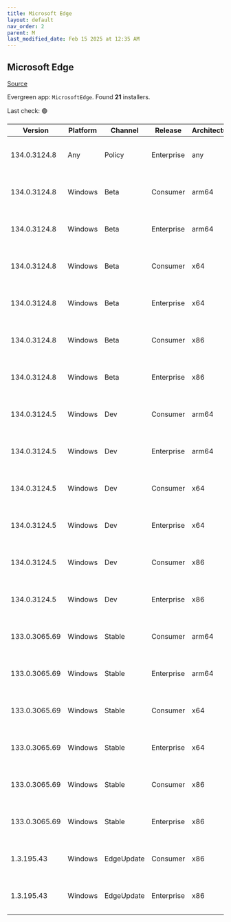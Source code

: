 ```yaml
---
title: Microsoft Edge
layout: default
nav_order: 2
parent: M
last_modified_date: Feb 15 2025 at 12:35 AM
---
```


## Microsoft Edge

[Source](https://www.microsoft.com/edge)

Evergreen app: `MicrosoftEdge`. Found **21** installers.

Last check: 🟢

| Version       | Platform | Channel    | Release    | Architecture | Hash                                                             | URI                                                                                                                                                                                                                                                                                                                      |
| ------------- | -------- | ---------- | ---------- | ------------ | ---------------------------------------------------------------- | ------------------------------------------------------------------------------------------------------------------------------------------------------------------------------------------------------------------------------------------------------------------------------------------------------------------------ |
| 134.0.3124.8  | Any      | Policy     | Enterprise | any          | D7A861186137D93E343CAAA54DFA16BC5AFE2CFA6F0497BD9007492147399255 | [https://msedge.sf.dl.delivery.mp.microsoft.com/filestreamingservice/files/7bb2d3f2-f8ce-4095-91f1-ccc5bc21feb4/MicrosoftEdgePolicyTemplates.cab](https://msedge.sf.dl.delivery.mp.microsoft.com/filestreamingservice/files/7bb2d3f2-f8ce-4095-91f1-ccc5bc21feb4/MicrosoftEdgePolicyTemplates.cab)                       |
| 134.0.3124.8  | Windows  | Beta       | Consumer   | arm64        | 2C7978D9D090799BED21107EFFCA1112BF4798A02AF2AC34984F2FD9FB8B1C50 | [https://msedge.sf.dl.delivery.mp.microsoft.com/filestreamingservice/files/4250a258-ac3e-4262-9959-60ade9ad7527/MicrosoftEdgeBetaEnterpriseARM64.msi](https://msedge.sf.dl.delivery.mp.microsoft.com/filestreamingservice/files/4250a258-ac3e-4262-9959-60ade9ad7527/MicrosoftEdgeBetaEnterpriseARM64.msi)               |
| 134.0.3124.8  | Windows  | Beta       | Enterprise | arm64        | 2C7978D9D090799BED21107EFFCA1112BF4798A02AF2AC34984F2FD9FB8B1C50 | [https://msedge.sf.dl.delivery.mp.microsoft.com/filestreamingservice/files/4250a258-ac3e-4262-9959-60ade9ad7527/MicrosoftEdgeBetaEnterpriseARM64.msi](https://msedge.sf.dl.delivery.mp.microsoft.com/filestreamingservice/files/4250a258-ac3e-4262-9959-60ade9ad7527/MicrosoftEdgeBetaEnterpriseARM64.msi)               |
| 134.0.3124.8  | Windows  | Beta       | Consumer   | x64          | 9EC1F9358BCC9452AF33A7495310795751A4F5F451C1EDCE7154574CED5636BC | [https://msedge.sf.dl.delivery.mp.microsoft.com/filestreamingservice/files/11ef0f36-8716-4cff-b5b0-6ea033599109/MicrosoftEdgeBetaEnterpriseX64.msi](https://msedge.sf.dl.delivery.mp.microsoft.com/filestreamingservice/files/11ef0f36-8716-4cff-b5b0-6ea033599109/MicrosoftEdgeBetaEnterpriseX64.msi)                   |
| 134.0.3124.8  | Windows  | Beta       | Enterprise | x64          | 9EC1F9358BCC9452AF33A7495310795751A4F5F451C1EDCE7154574CED5636BC | [https://msedge.sf.dl.delivery.mp.microsoft.com/filestreamingservice/files/11ef0f36-8716-4cff-b5b0-6ea033599109/MicrosoftEdgeBetaEnterpriseX64.msi](https://msedge.sf.dl.delivery.mp.microsoft.com/filestreamingservice/files/11ef0f36-8716-4cff-b5b0-6ea033599109/MicrosoftEdgeBetaEnterpriseX64.msi)                   |
| 134.0.3124.8  | Windows  | Beta       | Consumer   | x86          | 7881DE01995414BDE77693051CE6ECA933667ECA12FFE34F81A6D0138A99ACDF | [https://msedge.sf.dl.delivery.mp.microsoft.com/filestreamingservice/files/9c225d6b-469c-49ea-8913-7be9f2a1b842/MicrosoftEdgeBetaEnterpriseX86.msi](https://msedge.sf.dl.delivery.mp.microsoft.com/filestreamingservice/files/9c225d6b-469c-49ea-8913-7be9f2a1b842/MicrosoftEdgeBetaEnterpriseX86.msi)                   |
| 134.0.3124.8  | Windows  | Beta       | Enterprise | x86          | 7881DE01995414BDE77693051CE6ECA933667ECA12FFE34F81A6D0138A99ACDF | [https://msedge.sf.dl.delivery.mp.microsoft.com/filestreamingservice/files/9c225d6b-469c-49ea-8913-7be9f2a1b842/MicrosoftEdgeBetaEnterpriseX86.msi](https://msedge.sf.dl.delivery.mp.microsoft.com/filestreamingservice/files/9c225d6b-469c-49ea-8913-7be9f2a1b842/MicrosoftEdgeBetaEnterpriseX86.msi)                   |
| 134.0.3124.5  | Windows  | Dev        | Consumer   | arm64        | 4BE4F09B5C3F8B21E07B67FCCDE96C62E7D977644A9976E93378C96ACC18A2EE | [https://msedge.sf.dl.delivery.mp.microsoft.com/filestreamingservice/files/3482eaca-a409-4101-a9e8-ad6e53493f53/MicrosoftEdgeDevEnterpriseARM64.msi](https://msedge.sf.dl.delivery.mp.microsoft.com/filestreamingservice/files/3482eaca-a409-4101-a9e8-ad6e53493f53/MicrosoftEdgeDevEnterpriseARM64.msi)                 |
| 134.0.3124.5  | Windows  | Dev        | Enterprise | arm64        | 4BE4F09B5C3F8B21E07B67FCCDE96C62E7D977644A9976E93378C96ACC18A2EE | [https://msedge.sf.dl.delivery.mp.microsoft.com/filestreamingservice/files/3482eaca-a409-4101-a9e8-ad6e53493f53/MicrosoftEdgeDevEnterpriseARM64.msi](https://msedge.sf.dl.delivery.mp.microsoft.com/filestreamingservice/files/3482eaca-a409-4101-a9e8-ad6e53493f53/MicrosoftEdgeDevEnterpriseARM64.msi)                 |
| 134.0.3124.5  | Windows  | Dev        | Consumer   | x64          | 7EFF31806A014276233A1924E2848BC2C773F3B95AACCAA9594B218C73340CA8 | [https://msedge.sf.dl.delivery.mp.microsoft.com/filestreamingservice/files/73de3a5f-31cb-42e7-902f-d5351c581e7c/MicrosoftEdgeDevEnterpriseX64.msi](https://msedge.sf.dl.delivery.mp.microsoft.com/filestreamingservice/files/73de3a5f-31cb-42e7-902f-d5351c581e7c/MicrosoftEdgeDevEnterpriseX64.msi)                     |
| 134.0.3124.5  | Windows  | Dev        | Enterprise | x64          | 7EFF31806A014276233A1924E2848BC2C773F3B95AACCAA9594B218C73340CA8 | [https://msedge.sf.dl.delivery.mp.microsoft.com/filestreamingservice/files/73de3a5f-31cb-42e7-902f-d5351c581e7c/MicrosoftEdgeDevEnterpriseX64.msi](https://msedge.sf.dl.delivery.mp.microsoft.com/filestreamingservice/files/73de3a5f-31cb-42e7-902f-d5351c581e7c/MicrosoftEdgeDevEnterpriseX64.msi)                     |
| 134.0.3124.5  | Windows  | Dev        | Consumer   | x86          | 28DC9466A8F073F00325D35AC989D3181571135EB5947BBC08C2196CF378BF45 | [https://msedge.sf.dl.delivery.mp.microsoft.com/filestreamingservice/files/3c60c709-92d5-4ff4-bc32-eaa5328f18fa/MicrosoftEdgeDevEnterpriseX86.msi](https://msedge.sf.dl.delivery.mp.microsoft.com/filestreamingservice/files/3c60c709-92d5-4ff4-bc32-eaa5328f18fa/MicrosoftEdgeDevEnterpriseX86.msi)                     |
| 134.0.3124.5  | Windows  | Dev        | Enterprise | x86          | 28DC9466A8F073F00325D35AC989D3181571135EB5947BBC08C2196CF378BF45 | [https://msedge.sf.dl.delivery.mp.microsoft.com/filestreamingservice/files/3c60c709-92d5-4ff4-bc32-eaa5328f18fa/MicrosoftEdgeDevEnterpriseX86.msi](https://msedge.sf.dl.delivery.mp.microsoft.com/filestreamingservice/files/3c60c709-92d5-4ff4-bc32-eaa5328f18fa/MicrosoftEdgeDevEnterpriseX86.msi)                     |
| 133.0.3065.69 | Windows  | Stable     | Consumer   | arm64        | 0733A45FFBD5B030C6410BE129360756636F981296DB4A4395E81768A7040A4A | [https://msedge.sf.dl.delivery.mp.microsoft.com/filestreamingservice/files/7da6cc53-1b93-4a90-b8d4-369058528c4e/MicrosoftEdgeEnterpriseARM64.msi](https://msedge.sf.dl.delivery.mp.microsoft.com/filestreamingservice/files/7da6cc53-1b93-4a90-b8d4-369058528c4e/MicrosoftEdgeEnterpriseARM64.msi)                       |
| 133.0.3065.69 | Windows  | Stable     | Enterprise | arm64        | 0733A45FFBD5B030C6410BE129360756636F981296DB4A4395E81768A7040A4A | [https://msedge.sf.dl.delivery.mp.microsoft.com/filestreamingservice/files/7da6cc53-1b93-4a90-b8d4-369058528c4e/MicrosoftEdgeEnterpriseARM64.msi](https://msedge.sf.dl.delivery.mp.microsoft.com/filestreamingservice/files/7da6cc53-1b93-4a90-b8d4-369058528c4e/MicrosoftEdgeEnterpriseARM64.msi)                       |
| 133.0.3065.69 | Windows  | Stable     | Consumer   | x64          | 2680E1086B9C22898030EAA8CBEBA310E65056E9AC29A8F01FFD2EA01807D799 | [https://msedge.sf.dl.delivery.mp.microsoft.com/filestreamingservice/files/03621605-a301-435a-9b39-49b69e3449b8/MicrosoftEdgeEnterpriseX64.msi](https://msedge.sf.dl.delivery.mp.microsoft.com/filestreamingservice/files/03621605-a301-435a-9b39-49b69e3449b8/MicrosoftEdgeEnterpriseX64.msi)                           |
| 133.0.3065.69 | Windows  | Stable     | Enterprise | x64          | 2680E1086B9C22898030EAA8CBEBA310E65056E9AC29A8F01FFD2EA01807D799 | [https://msedge.sf.dl.delivery.mp.microsoft.com/filestreamingservice/files/03621605-a301-435a-9b39-49b69e3449b8/MicrosoftEdgeEnterpriseX64.msi](https://msedge.sf.dl.delivery.mp.microsoft.com/filestreamingservice/files/03621605-a301-435a-9b39-49b69e3449b8/MicrosoftEdgeEnterpriseX64.msi)                           |
| 133.0.3065.69 | Windows  | Stable     | Consumer   | x86          | D99B536318424F4A0A90A722A5B00291EF01EBD1638C53035E069B052D15723F | [https://msedge.sf.dl.delivery.mp.microsoft.com/filestreamingservice/files/47c99185-7320-4309-a978-586d110b9a46/MicrosoftEdgeEnterpriseX86.msi](https://msedge.sf.dl.delivery.mp.microsoft.com/filestreamingservice/files/47c99185-7320-4309-a978-586d110b9a46/MicrosoftEdgeEnterpriseX86.msi)                           |
| 133.0.3065.69 | Windows  | Stable     | Enterprise | x86          | D99B536318424F4A0A90A722A5B00291EF01EBD1638C53035E069B052D15723F | [https://msedge.sf.dl.delivery.mp.microsoft.com/filestreamingservice/files/47c99185-7320-4309-a978-586d110b9a46/MicrosoftEdgeEnterpriseX86.msi](https://msedge.sf.dl.delivery.mp.microsoft.com/filestreamingservice/files/47c99185-7320-4309-a978-586d110b9a46/MicrosoftEdgeEnterpriseX86.msi)                           |
| 1.3.195.43    | Windows  | EdgeUpdate | Consumer   | x86          | DAC76CE6445BAEAE894875C114C76F95507539CB32A581F152B6F4ED4FF43819 | [https://msedge.sf.dl.delivery.mp.microsoft.com/filestreamingservice/files/ff8e6bca-29e7-4bac-a944-15bc3997888f/MicrosoftEdgeUpdateSetup_X86_1.3.195.43.exe](https://msedge.sf.dl.delivery.mp.microsoft.com/filestreamingservice/files/ff8e6bca-29e7-4bac-a944-15bc3997888f/MicrosoftEdgeUpdateSetup_X86_1.3.195.43.exe) |
| 1.3.195.43    | Windows  | EdgeUpdate | Enterprise | x86          | DAC76CE6445BAEAE894875C114C76F95507539CB32A581F152B6F4ED4FF43819 | [https://msedge.sf.dl.delivery.mp.microsoft.com/filestreamingservice/files/ff8e6bca-29e7-4bac-a944-15bc3997888f/MicrosoftEdgeUpdateSetup_X86_1.3.195.43.exe](https://msedge.sf.dl.delivery.mp.microsoft.com/filestreamingservice/files/ff8e6bca-29e7-4bac-a944-15bc3997888f/MicrosoftEdgeUpdateSetup_X86_1.3.195.43.exe) |
